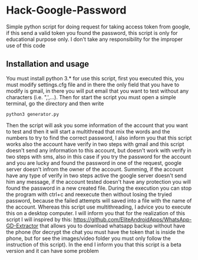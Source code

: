 # Hack-Google-Password
Simple python script for doing request for taking access token from google, if this send a valid token you found the password, this script is only for educational purpose only. I don't take any responsibility for the improper use of this code
## Installation and usage
You must install python 3.* for use this script, first you executed this, you must modify settings.cfg file and in there the only field that you have to modify is gmail, in there you will put email that you want to test without any characters (i.e. ",',...).
Then for start the script you must open a simple terminal, go the directory and then write
```
python3 generator.py
```
Then the script will ask you some information of the account that you want to test and then it will start a multithread that mix the words and the numbers to try to find the correct password, I also inform you that this script works also the account have verify in two steps with gmail and this script doesn't send any information to this account, but doesn't work with verify in two steps with sms, also in this case if you try the password for the account and you are lucky and found the password in one of the request, google server doesn't infrom the owner of the account.
Summing, if the account have any type of verify in two steps active the google server doesn't send him any message, if the account tested doesn't have any protection you will found the password in a new created file.
During the execution you can stop the program with ctrl+c and reexecute then without losing the tryied password, because the failed attempts will saved into a file with the name of the account.
Whereas this script use multithreading, I advice you to execute this on a desktop computer.
I will inform you that for the realization of this script I will inspired by this: https://github.com/EliteAndroidApps/WhatsApp-GD-Extractor
that allows you to download whatsapp backup without have the phone (for decrypt the chat you must have the token that is inside the phone, but for see the images/video folder you must only follow the instruction of this script).
In the end I inform you that this script is a beta version and it can have some problem

